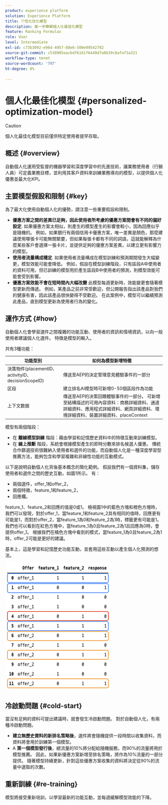 ```yaml
---
product: experience platform
solution: Experience Platform
title: 个性化优化模型
description: 進一步瞭解個人化最佳化模型
feature: Ranking Formulas
role: User
level: Intermediate
exl-id: c73b3092-e96d-4957-88e6-500e99542782
source-git-commit: c530905eacbdf6161f6449d7a0b39c8afaf3a321
workflow-type: tm+mt
source-wordcount: '797'
ht-degree: 0%

---
```


# 個人化最佳化模型 {#personalized-optimization-model}

>[!CAUTION]
>
>個人化最佳化模型目前僅供特定使用者提早存取。

## 概述 {#overview}

自動個人化運用受監督的機器學習和深度學習中的先進技術，讓業務使用者（行銷人員）可定義業務目標，並利用其客戶資料來訓練業務導向的模型，以提供個人化優惠並最大化KPI。

## 主要模型假設和限制 {#key}

為了最大化使用自動個人化的優勢，請注意一些重要假設和限制。

* **優惠方案之間的差異已足夠，因此使用者所考慮的優惠方案間會有不同的偏好設定**. 如果優惠方案太相似，則產生的模型產生的影響會較小，因為回應似乎是隨機的。
例如，如果銀行有兩個信用卡優惠方案，唯一差異是顏色，那麼建議使用哪張卡可能無關緊要，但如果每張卡都有不同的詞語，這就能解釋為什麼某些客戶會選擇一張卡片，並提供足夠的優惠方案差異，以建立更有影響力的模型。
* **使用者流量構成穩定**. 如果使用者流量構成在模型訓練和預測期間發生大幅變更，模型效能可能會降低。 例如，假設在模型訓練階段，只有區段A中使用者的資料可用，但已訓練的模型用於產生區段B中使用者的預測，則模型效能可能會受到影響。
* **優惠方案效能不會在短時間內大幅改變** 此模型每週更新時，效能變更會隨著模型更新而傳遞。 例如，某產品之前非常受歡迎，但公開報告指出該產品對我們的健康有害，因此該產品很快變得不受歡迎。 在此案例中，模型可以繼續預測此產品，直到模型更新為使用者行為的變化。

## 運作方式 {#how}

自動個人化會學習選件之間複雜的功能互動、使用者的資訊和情境資訊，以向一般使用者建議個人化選件。 特徵是模型的輸入。

共有3種功能：

| 功能型別 | 如何為模型新增特徵 |
|--------------|----------------------------|
| 決策物件(placementID、activityID、decisionScopeID) | 傳送至AEP的決定管理意見體驗事件的一部分 |
| 区段 | 建立排名AI模型時可新增0-50個區段作為功能 |
| 上下文数据 | 傳送至AEP的決策回饋體驗事件的一部分。 可新增至結構描述的可用內容資料：商務詳細資料、通道詳細資料、應用程式詳細資料、網頁詳細資料、環境詳細資料、裝置詳細資料、placeContext |

模型有兩個階段：

* 在 **離線模型訓練** 階段：藉由學習和記憶歷史資料中的特徵互動來訓練模型。
* 在 **線上推斷** 階段，系統會根據模型產生的即時分數來排名候選人優惠。 傳統合作篩選技術很難納入使用者和選件的功能，而自動個人化是一種深度學習型推薦方法，能夠包含和學習複雜和非線性功能的互動模式。

以下是說明自動個人化背後基本概念的簡化範例。 假設我們有一個資料集，儲存使用者和選件之間的歷史互動，如圖1所示。 有：
* 兩個選件，offer_1和offer_2，
* 兩個特徵，feature_1和feature_2，
* 回應欄。

feature_1、feature_2和回應的值是0或1。 檢視圖1中的藍色方塊和橙色方塊時，我們可以發現，對於offer_1，當feature_1和feature_2具有相同的值時，回應更有可能是1，而對於offer_2，當feature_1為0和feature_2為1時，標籤更有可能是1。 我們也可以看到在紅色方塊中，當feature_1為0且feature_2為1且回應為0時，會提供offer_1。 根據我們在橘色方塊中看到的模式，當feature_1為0且feature_2為1時，offer_2可能是更好的建議。

基本上，這是學習和記憶歷史功能互動，並套用這些互動以產生個人化預測的想法。

![](../assets/perso-ranking-schema.png)

## 冷啟動問題 {#cold-start}

當沒有足夠的資料可提出建議時，就會發生冷啟動問題。 對於自動個人化，有兩種冷啟動問題。

* **建立無歷史資料的新排名策略後**，選件將會隨機提供一段時間以收集資料，而資料將會用於訓練第一個模型。
* A **第一個模型發行後**，總流量的10%將分配給隨機服務，而90%的流量將用於模型推薦。 因此，如果新優惠方案新增至排名策略，將作為10%流量的一部分提供。 隨著模型持續更新，針對這些優惠方案收集的資料將決定從90%的流量中選取的次數。

## 重新訓練 {#re-training}

模型將接受重新培訓，以學習最新的功能互動，並每週緩解模型效能的下降。
